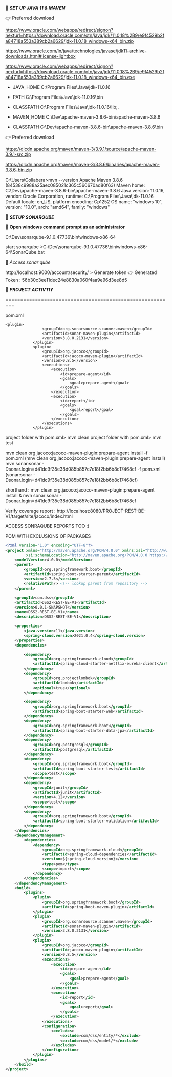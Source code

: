 :beginner: _**SET UP JAVA 11 & MAVEN**_  


:point_right: Preferred download  

https://www.oracle.com/webapps/redirect/signon?nexturl=https://download.oracle.com/otn/java/jdk/11.0.18%2B9/e9f4529b2fa84718a553a389cb2a6629/jdk-11.0.18_windows-x64_bin.zip

https://www.oracle.com/in/java/technologies/javase/jdk11-archive-downloads.html#license-lightbox

https://www.oracle.com/webapps/redirect/signon?nexturl=https://download.oracle.com/otn/java/jdk/11.0.18%2B9/e9f4529b2fa84718a553a389cb2a6629/jdk-11.0.18_windows-x64_bin.exe

- JAVA_HOME C:\Program Files\Java\jdk-11.0.16
- PATH C:\Program Files\Java\jdk-11.0.16\bin
- CLASSPATH C:\Program Files\Java\jdk-11.0.16\lib;.

- MAVEN_HOME C:\Dev\apache-maven-3.8.6-bin\apache-maven-3.8.6
- CLASSPATH C:\Dev\apache-maven-3.8.6-bin\apache-maven-3.8.6\bin

:point_right: Preferred download

https://dlcdn.apache.org/maven/maven-3/3.9.1/source/apache-maven-3.9.1-src.zip


https://dlcdn.apache.org/maven/maven-3/3.8.6/binaries/apache-maven-3.8.6-bin.zip

C:\Users\Collabera>mvn --version
Apache Maven 3.8.6 (84538c9988a25aec085021c365c560670ad80f63)
Maven home: C:\Dev\apache-maven-3.8.6-bin\apache-maven-3.8.6
Java version: 11.0.16, vendor: Oracle Corporation, runtime: C:\Program Files\Java\jdk-11.0.16
Default locale: en_US, platform encoding: Cp1252
OS name: "windows 10", version: "10.0", arch: "amd64", family: "windows"


:beginner: _**SETUP SONARQUBE**_  



:loudspeaker: **Open windows command prompt as an administrator**

C:\Dev\sonarqube-9.1.0.47736\bin\windows-x86-64

start sonarqube >C:\Dev\sonarqube-9.1.0.47736\bin\windows-x86-64\SonarQube.bat

:loudspeaker: *Access sonar qube*  

http://localhost:9000/account/security/ > Generate token
:point_right: Generated Token : 56b30c3ee11dec24e8830a060f4aa9e96d3ee8d5  


:beginner: _**PROJECT ACTIVTIY**_  



=========================================================

pom.xml

```
<plugin>
				<groupId>org.sonarsource.scanner.maven</groupId>
				<artifactId>sonar-maven-plugin</artifactId>
				<version>3.8.0.2131</version>
			</plugin>
			<plugin>
				<groupId>org.jacoco</groupId>
				<artifactId>jacoco-maven-plugin</artifactId>
				<version>0.8.5</version>
				<executions>
					<execution>
						<id>prepare-agent</id>
						<goals>
							<goal>prepare-agent</goal>
						</goals>
					</execution>
					<execution>
						<id>report</id>
						<goals>
							<goal>report</goal>
						</goals>
					</execution>
				</executions>
			</plugin>

```

project folder with pom.xml> mvn clean 
project folder with pom.xml> mvn test 




mvn clean org.jacoco:jacoco-maven-plugin:prepare-agent install -f pom.xml 
(mnv clean org.jacoco:jacoco-maven-plugin:prepare-agent install)
mvn sonar:sonar -Dsonar.login=d41dc9f35e38d085b857c7e18f2bb6b8c17468cf -f pom.xml 
(sonar:sonar -Dsonar.login=d41dc9f35e38d085b857c7e18f2bb6b8c17468cf)

shorthand : mvn clean org.jacoco:jacoco-maven-plugin:prepare-agent install & mvn sonar:sonar -Dsonar.login=d41dc9f35e38d085b857c7e18f2bb6b8c17468cf

Verify coverage report : 
http://localhost:8080/PROJECT-REST-BE-V1/target/site/jacoco/index.html

ACCESS SONRAQUBE REPORTS TOO :)

POM WITH EXCLUSIONS OF PACKAGES

``` xml
<?xml version="1.0" encoding="UTF-8"?>
<project xmlns="http://maven.apache.org/POM/4.0.0" xmlns:xsi="http://www.w3.org/2001/XMLSchema-instance"
		 xsi:schemaLocation="http://maven.apache.org/POM/4.0.0 https://maven.apache.org/xsd/maven-4.0.0.xsd">
	<modelVersion>4.0.0</modelVersion>
	<parent>
		<groupId>org.springframework.boot</groupId>
		<artifactId>spring-boot-starter-parent</artifactId>
		<version>2.7.5</version>
		<relativePath/> <!-- lookup parent from repository -->
	</parent>

	<groupId>com.dss</groupId>
	<artifactId>DSS2-REST-BE-V1</artifactId>
	<version>0.0.1-SNAPSHOT</version>
	<name>DSS2-REST-BE-V1</name>
	<description>DSS2-REST-BE-V1</description>

	<properties>
		<java.version>11</java.version>
		<spring-cloud.version>2021.0.4</spring-cloud.version>
	</properties>
	<dependencies>

		<dependency>
			<groupId>org.springframework.cloud</groupId>
			<artifactId>spring-cloud-starter-netflix-eureka-client</artifactId>
		</dependency>
		<dependency>
			<groupId>org.projectlombok</groupId>
			<artifactId>lombok</artifactId>
			<optional>true</optional>
		</dependency>

		<dependency>
			<groupId>org.springframework.boot</groupId>
			<artifactId>spring-boot-starter-web</artifactId>
		</dependency>
		<dependency>
			<groupId>org.springframework.boot</groupId>
			<artifactId>spring-boot-starter-data-jpa</artifactId>
		</dependency>
		<dependency>
			<groupId>org.postgresql</groupId>
			<artifactId>postgresql</artifactId>
		</dependency>
		<dependency>
			<groupId>org.springframework.boot</groupId>
			<artifactId>spring-boot-starter-test</artifactId>
			<scope>test</scope>
		</dependency>
		<dependency>
			<groupId>junit</groupId>
			<artifactId>junit</artifactId>
			<version>4.12</version>
			<scope>test</scope>
		</dependency>
		<dependency>
			<groupId>org.springframework.boot</groupId>
			<artifactId>spring-boot-starter-validation</artifactId>
		</dependency>
	</dependencies>
	<dependencyManagement>
		<dependencies>
			<dependency>
				<groupId>org.springframework.cloud</groupId>
				<artifactId>spring-cloud-dependencies</artifactId>
				<version>${spring-cloud.version}</version>
				<type>pom</type>
				<scope>import</scope>
			</dependency>
		</dependencies>
	</dependencyManagement>
	<build>
		<plugins>
			<plugin>
				<groupId>org.springframework.boot</groupId>
				<artifactId>spring-boot-maven-plugin</artifactId>
			</plugin>
			<plugin>
				<groupId>org.sonarsource.scanner.maven</groupId>
				<artifactId>sonar-maven-plugin</artifactId>
				<version>3.8.0.2131</version>
			</plugin>
			<plugin>
				<groupId>org.jacoco</groupId>
				<artifactId>jacoco-maven-plugin</artifactId>
				<version>0.8.5</version>
				<executions>
					<execution>
						<id>prepare-agent</id>
						<goals>
							<goal>prepare-agent</goal>
						</goals>
					</execution>
					<execution>
						<id>report</id>
						<goals>
							<goal>report</goal>
						</goals>
					</execution>
				</executions>
				<configuration>
					<excludes>
						<exclude>com/dss/entity/*</exclude>
						<exclude>com/dss/model/*</exclude>
					</excludes>
				</configuration>
			</plugin>
		</plugins>
	</build>
</project>
```